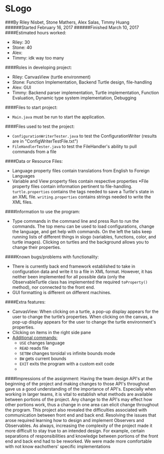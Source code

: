 SLogo
===================
###By Riley Nisbet, Stone Mathers, Alex Salas, Timmy Huang
######Started February 16, 2017
######Finished March 10, 2017
####Estimated hours worked:
* Riley: 30
* Stone: 40
* Alex:
* Timmy: idk way too many

####Roles in developing project:
* Riley: CanvasView (turtle environment)
* Stone: Function Implementation, Backend Turtle design, file-handling
* Alex: GUI
* Timmy: Backend parser implementation, Turtle implementation, Function Evaluation, Dynamic type system implementation, Debugging

####Files to start project:
* `Main.java` must be run to start the application.

####Files used to test the project:
* `ConfigurationWriterTester.java` to test the ConfigurationWriter (results are in "ConfigWriterTestFile.txt")
* `FileHandlerTester.java` to test the FileHandler's ability to pull commands from a file

####Data or Resource Files:
* Language property files contain translations from English to Foreign Languages
* Variable and View property files contain respective properties
*File property files contain information pertinent to file-handling. `turtle.properties` contains the tags needed to save a Turtle's state in an XML file. `writing.properties` contains strings needed to write the XML files.

####Information to use the program:
* Type commands in the command line and press Run to run the commands. The top menu can be used to load configurations, change the language, and get help with commands. On the left the tabs keep running lists of different things in slogo (variables, functions, color, and turtle images). Clicking on turtles and the background allows you to change their properties.

####Known bugs/problems with functionality:
* There is currently back end framework established to take in configuration data and write it to a file in XML format. However, it has neither been implemented for all possible data (only the ObservableTurtle class has implemented the required `toProperty()` method), nor connected to the front end.
* GUI formatting is different on different machines.

####Extra features:
* CanvasView: When clicking on a turtle, a pop-up display appears for the user to change the turtle’s properties. When clicking on the canvas, a pop-up display appears for the user to change the turtle environment's properties.
* Clicking on items in the right side pane 
* [Additional commands:](CommandList.html)
    * `USE` changes language
    * `READ` reads file
    * `SETBW` changes toroidal vs infinite bounds mode
    * `BW` gets current bounds
    * `EXIT` exits the program with a custom exit code
    * 

####Impressions of the assignment:
Having the team design API's at the beginning of the project and making changes to those API's throughout gave us a good understanding of the importance of API's. Especially when working in larger teams, it is vital to establish what methods are available between portions of the project. Any change to the API's may effect how other portions work, thus a change in one area can elicit change throughout the program. 
This project also revealed the difficulties associated with communication between front end and back end. Resolving the issues that arose required learning how to design and implement Observers and Observables.
As always, increasing the complexity of the project made it more difficult to stay true to an intended design. For example, certain separations of responsibilities and knowledge between portions of the front end and back end had to be reworked.
We were made more comfortable with not know eachothers' specific implementations

